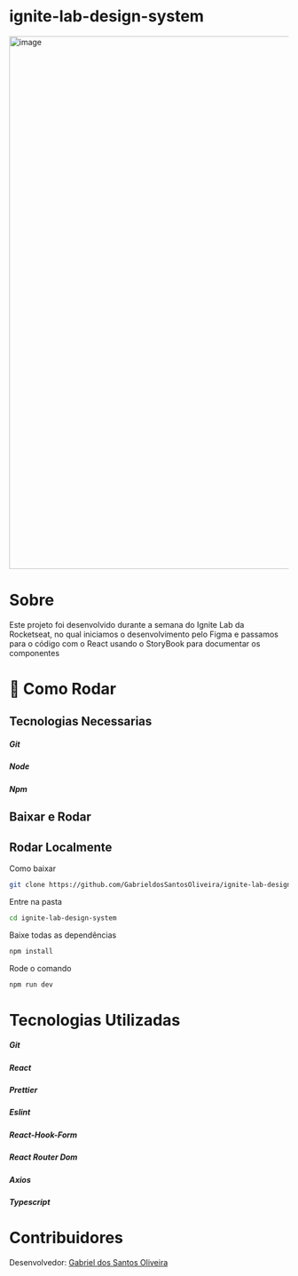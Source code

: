 # ignite-lab-design-system
<img width="960" alt="image" src="https://user-images.githubusercontent.com/86084272/196047275-e4f88865-84e3-430b-9ba8-4db317417c9e.png">

# Sobre

Este projeto foi desenvolvido durante a semana do Ignite Lab da Rocketseat, no qual iniciamos o desenvolvimento pelo Figma e passamos para o 
código com o React usando o StoryBook para documentar os componentes

# 🔧 Como Rodar

## Tecnologias Necessarias

##### Git
##### Node
##### Npm

## Baixar e Rodar
## Rodar Localmente
Como baixar
```bash
git clone https://github.com/GabrieldosSantosOliveira/ignite-lab-design-system.git
```
 Entre na pasta
 ```bash
cd ignite-lab-design-system
```
Baixe todas as dependências

 ```bash
npm install
```
Rode o comando
 ```bash
npm run dev
```

# Tecnologias Utilizadas

##### Git
##### React
##### Prettier
##### Eslint
##### React-Hook-Form
##### React Router Dom
##### Axios
##### Typescript

# Contribuidores
Desenvolvedor: [Gabriel dos Santos Oliveira](https://www.linkedin.com/in/gabriel-dos-santos-oliveira-24b67b243/)



